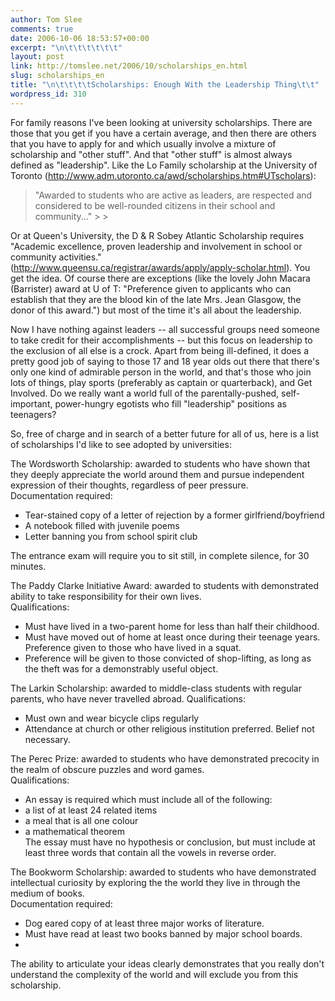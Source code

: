 ```yaml
---
author: Tom Slee
comments: true
date: 2006-10-06 18:53:57+00:00
excerpt: "\n\t\t\t\t\t\t"
layout: post
link: http://tomslee.net/2006/10/scholarships_en.html
slug: scholarships_en
title: "\n\t\t\t\tScholarships: Enough With the Leadership Thing\t\t"
wordpress_id: 310
---
```



				

For family reasons I've been looking at university scholarships. There
are those that you get if you have a certain average, and then there
are others that you have to apply for and which usually involve a
mixture of scholarship and "other stuff". And that "other stuff" is
almost always defined as "leadership". Like the Lo Family scholarship
at the University of Toronto
(http://www.adm.utoronto.ca/awd/scholarships.htm#UTscholars):

<blockquote>"Awarded to students who are active as leaders, are respected and considered to be well-rounded citizens in their
school and community..."
> 
> </blockquote>

Or at Queen's University, the D & R Sobey Atlantic Scholarship requires
"Academic excellence, proven leadership and involvement in school or
community activities."
(http://www.queensu.ca/registrar/awards/apply/apply-scholar.html). You
get the idea. Of course there are exceptions (like the lovely John
Macara (Barrister) award at U of T: "Preference given to
applicants who can establish that they are the blood kin of the late
Mrs. Jean Glasgow, the donor of this award.") but most of the time it's
all about the leadership.




Now
I have nothing against leaders -- all successful groups need someone to
take credit for their accomplishments -- but this focus on
leadership to the exclusion of all else is a crock. Apart from
being ill-defined, it does a pretty good job of saying to those 17 and
18 year olds out there that there's only one kind of admirable person
in the world, and that's those who join lots of things, play sports
(preferably as captain or quarterback), and Get Involved. Do we really
want a world full of the parentally-pushed, self-important,
power-hungry egotists who fill "leadership" positions as teenagers?




So,
free of charge and in search of a better future for all of us, here is
a list of scholarships I'd like to see adopted by universities:




The Wordsworth Scholarship: awarded
to students who have shown that they deeply appreciate the world around
them and pursue independent expression of their thoughts, regardless of
peer pressure.  
Documentation required:  
- Tear-stained copy of a letter of rejection by a former girlfriend/boyfriend  
- A notebook filled with juvenile poems  
- Letter banning you from school spirit club  

The entrance exam will require you to sit still, in complete silence, for 30 minutes.




The Paddy Clarke Initiative Award: awarded to students with demonstrated ability to take responsibility for their own lives.  
Qualifications:  
- Must have lived in a two-parent home for less than half their childhood.  
- Must have moved out of home at least once during their teenage years. Preference given to those who have lived in a squat.  
- Preference will be given to those convicted of shop-lifting, as long as the theft was for a demonstrably useful object.




The Larkin Scholarship: awarded to middle-class students with regular parents, who have never travelled abroad. Qualifications:  
- Must own and wear bicycle clips regularly  
- Attendance at church or other religious institution preferred. Belief not necessary.




The Perec Prize: awarded to students who have demonstrated precocity in the realm of obscure puzzles and word games.  
Qualifications:  
- An essay is required which must include all of the following:  
- a list of at least 24 related items  
- a meal that is all one colour  
- a mathematical theorem  
The essay must have no hypothesis or conclusion, but must include at least three words that contain all the vowels in reverse order.




The Bookworm Scholarship: awarded
to students who have demonstrated intellectual curiosity by exploring
the the world they live in through the medium of books.  
Documentation required:  
- Dog eared copy of at least three major works of literature.  
- Must have read at least two books banned by major school boards.  
-
The ability to articulate your ideas clearly demonstrates that you
really don't understand the complexity of the world and will exclude
you from this scholarship.


		
